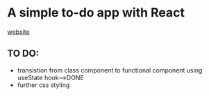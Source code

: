 # A simple to-do app with React


[website](https://bennami.github.io/to-do/)

## TO  DO:
  - transistion from class component to functional component using useState hook-->DONE
  - further css styling
